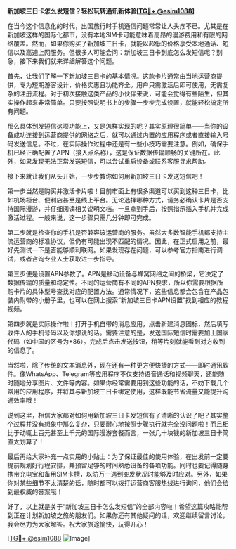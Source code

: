 **新加坡三日卡怎么发短信？轻松玩转通讯新体验[[TG💪+ @esim1088](https://t.me/s/esim1088)]**

在当今这个信息化的时代，出国旅行时手机通信问题常常让人头疼不已。尤其是在新加坡这样的国际化都市，没有本地SIM卡可能意味着高昂的漫游费用和有限的网络覆盖。然而，如果你购买了新加坡三日卡，就能以超低的价格享受本地通话、短信以及高速上网服务。但很多人可能会问：新加坡三日卡到底怎么发短信呢？别急，接下来我们就来详细解答这个问题。

首先，让我们了解一下新加坡三日卡的基本情况。这款卡片通常由当地运营商提供，专为短期游客设计，价格实惠且功能齐全。用户只需激活后即可使用，无需复杂的注册流程。对于初次接触这类产品的小伙伴来说，可能会觉得有些陌生，但其实操作起来非常简单。只要按照说明书上的步骤一步步完成设置，就能轻松搞定所有问题。

那么具体到发短信这项功能上，又是怎样实现的呢？其实原理很简单——当你的设备成功连接到运营商提供的网络之后，就可以通过内置的应用程序或者直接输入号码发送信息。不过，在实际操作过程中还是有一些小技巧需要注意。例如，确保手机已经正确配置了APN（接入点名称），这是保证数据传输顺畅的关键所在。此外，如果发现无法正常发送短信，可以尝试重启设备或联系客服寻求帮助。

接下来就让我们从头开始，一步步教你如何用新加坡三日卡发送短信吧！

第一步当然是购买并激活卡片啦！目前市面上有很多渠道可以买到这种三日卡，比如机场柜台、便利店甚至是线上平台。无论选择哪种方式，请务必确认卡片是否支持国际漫游，并仔细阅读相关说明文档。一旦拿到手后，按照指示插入手机并完成激活过程。一般来说，这一步骤只需几分钟即可完成。

第二步就是检查你的手机是否兼容该运营商的服务。虽然大多数智能手机都支持主流运营商的标准协议，但仍有可能出现不匹配的情况。因此，在正式启用之前，最好先测试一下是否能够顺利联网。如果发现存在问题，可以参考官方指南进行调试，或者咨询专业人士获取进一步指导。

第三步便是设置APN参数了。APN是移动设备与蜂窝网络之间的桥梁，它决定了数据传输的质量和稳定性。不同的运营商有不同的APN要求，所以你需要根据所购卡片的具体型号查找对应的配置方法。通常情况下，这些信息都会包含在产品包装内附带的小册子里，也可以在网上搜索“新加坡三日卡APN设置”找到相应的教程视频。

第四步就是实际操作啦！打开手机自带的消息应用，点击新建消息图标，然后填写收件人的手机号码以及你想说的话。需要注意的是，发送国际短信时需要加上国家代码（如中国的区号为+86）。完成后点击发送按钮，稍等片刻就能看到对方收到的信息了。

当然啦，除了传统的文本消息外，现在还有一种更方便快捷的方式——即时通讯软件。像WhatsApp、Telegram等应用程序不仅支持语音通话和视频聊天，还能随时随地分享图片、文件等内容。如果你经常需要用到这些功能的话，不妨下载几个常用的应用程序，并将其与新加坡三日卡绑定使用，这样既能节省流量又能提升沟通效率哦！

说到这里，相信大家都对如何用新加坡三日卡发短信有了清晰的认识了吧？其实整个过程并没有想象中那么复杂，只要耐心地按照步骤执行就完全没问题啦！而且相比于动辄上百元甚至上千元的国际漫游套餐而言，一张几十块钱的新加坡三日卡简直太划算了！

最后再给大家补充一点实用的小贴士：为了保证最佳的使用体验，在出发前一定要提前规划好行程安排，并预留足够的时间熟悉设备的各项功能。同时也要记得随身携带充电宝和备用SIM卡槽，以防万一遇到突发状况时能够及时应对。另外，如果你对某些细节不太清楚的话，随时都可以拨打运营商客服热线进行询问，他们会给到最权威的答案哦！

好了，以上就是关于“新加坡三日卡怎么发短信”的全部内容啦！希望这篇攻略能帮到正在计划新加坡之旅的朋友们。如果你还有其他疑问的话，欢迎继续留言讨论，我会尽力为大家解答。祝大家旅途愉快，玩得开心！

[[TG💪+ @esim1088](https://t.me/s/esim1088) ![Image](https://i.postimg.cc/4NQfJmqS/Snipaste-2025-05-13-00-14-12.png)]